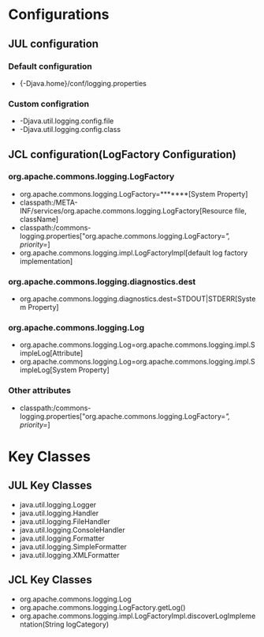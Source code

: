 # Configurations
## JUL configuration
### Default configuration
- {-Djava.home}/conf/logging.properties
### Custom configration
- -Djava.util.logging.config.file
- -Djava.util.logging.config.class

## JCL configuration(LogFactory Configuration)
### org.apache.commons.logging.LogFactory
- org.apache.commons.logging.LogFactory=*******[System Property]
- classpath:/META-INF/services/org.apache.commons.logging.LogFactory[Resource file, className]
- classpath:/commons-logging.properties["org.apache.commons.logging.LogFactory=*", priority=*]
- org.apache.commons.logging.impl.LogFactoryImpl[default log factory implementation]
### org.apache.commons.logging.diagnostics.dest
- org.apache.commons.logging.diagnostics.dest=STDOUT|STDERR[System Property]
### org.apache.commons.logging.Log
- org.apache.commons.logging.Log=org.apache.commons.logging.impl.SimpleLog[Attribute]
- org.apache.commons.logging.Log=org.apache.commons.logging.impl.SimpleLog[System Property]
### Other attributes
- classpath:/commons-logging.properties["org.apache.commons.logging.LogFactory=*", priority=*]

# Key Classes
## JUL Key Classes
- java.util.logging.Logger
- java.util.logging.Handler
- java.util.logging.FileHandler
- java.util.logging.ConsoleHandler
- java.util.logging.Formatter
- java.util.logging.SimpleFormatter
- java.util.logging.XMLFormatter
## JCL Key Classes
- org.apache.commons.logging.Log
- org.apache.commons.logging.LogFactory.getLog(<class>)
- org.apache.commons.logging.impl.LogFactoryImpl.discoverLogImplementation(String logCategory)